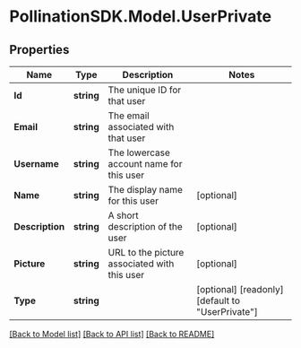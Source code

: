 
# PollinationSDK.Model.UserPrivate

## Properties

Name | Type | Description | Notes
------------ | ------------- | ------------- | -------------
**Id** | **string** | The unique ID for that user | 
**Email** | **string** | The email associated with that user | 
**Username** | **string** | The lowercase account name for this user | 
**Name** | **string** | The display name for this user | [optional] 
**Description** | **string** | A short description of the user | [optional] 
**Picture** | **string** | URL to the picture associated with this user | [optional] 
**Type** | **string** |  | [optional] [readonly] [default to "UserPrivate"]

[[Back to Model list]](../README.md#documentation-for-models)
[[Back to API list]](../README.md#documentation-for-api-endpoints)
[[Back to README]](../README.md)

